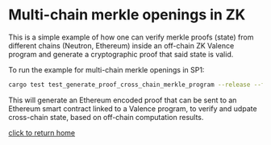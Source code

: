 # Multi-chain merkle openings in ZK
This is a simple example of how one can verify merkle proofs (state) from different chains (Neutron, Ethereum) inside an off-chain ZK Valence program and generate a cryptographic proof that said state is valid.

To run the example for multi-chain merkle openings in SP1:

```bash
cargo test test_generate_proof_cross_chain_merkle_program --release --features zk-tests --features sp1 -- --nocapture
```

This will generate an Ethereum encoded proof that can be sent to an Ethereum smart contract linked to a Valence program, to verify and udpate cross-chain state, based on off-chain computation results.

[click to return home](../../../../README.md)
